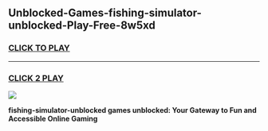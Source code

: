 
## Unblocked-Games-fishing-simulator-unblocked-Play-Free-8w5xd
<h3>
<a href="https://premium76.site?title=fishing-simulator-unblocked&ref=20M">CLICK TO PLAY</a></h3>
<hr>

<h3>
<a href="https://premium76.site?title=fishing-simulator-unblocked&ref=20M">CLICK 2 PLAY</a>
  
</h3>

<a href="https://premium76.site?title=fishing-simulator-unblocked&ref=19M"><img src="https://clearcache.store/games.png"></a>


**fishing-simulator-unblocked games unblocked: Your Gateway to Fun and Accessible Online Gaming**
